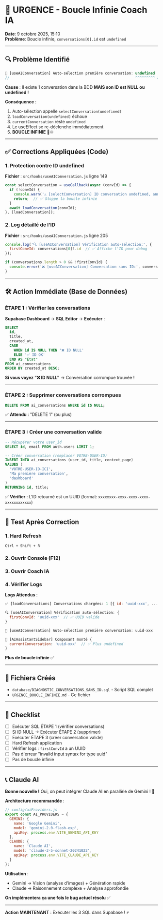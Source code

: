 # 🚨 URGENCE - Boucle Infinie Coach IA

**Date**: 9 octobre 2025, 15:10  
**Problème**: Boucle infinie, `conversations[0].id` est `undefined`

---

## 🔍 Problème Identifié

```javascript
📌 [useAIConversation] Auto-sélection première conversation: undefined
//                                                          ^^^^^^^^^ ❌
```

**Cause** : Il existe 1 conversation dans la BDD **MAIS son ID est NULL ou undefined** !

**Conséquence** :
1. Auto-sélection appelle `selectConversation(undefined)`
2. `loadConversation(undefined)` échoue
3. `currentConversation` reste `undefined`
4. Le useEffect se re-déclenche immédiatement
5. **BOUCLE INFINIE** 🔄♾️

---

## ✅ Corrections Appliquées (Code)

### 1. Protection contre ID undefined

**Fichier** : `src/hooks/useAIConversation.js` ligne 149

```javascript
const selectConversation = useCallback(async (convId) => {
  if (!convId) {
    console.warn('⚠️ [selectConversation] ID conversation undefined, annulation');
    return;  // ✅ Stoppe la boucle infinie
  }
  await loadConversation(convId);
}, [loadConversation]);
```

### 2. Log détaillé de l'ID

**Fichier** : `src/hooks/useAIConversation.js` ligne 205

```javascript
console.log('🔍 [useAIConversation] Vérification auto-sélection:', {
  firstConvId: conversations[0]?.id  // ✅ Affiche l'ID pour debug
});

if (conversations.length > 0 && !firstConvId) {
  console.error('❌ [useAIConversation] Conversation sans ID:', conversations[0]);
}
```

---

## 🛠️ Action Immédiate (Base de Données)

### **ÉTAPE 1 : Vérifier les conversations**

**Supabase Dashboard** → **SQL Editor** → **Exécuter** :

```sql
SELECT 
  id,
  title,
  created_at,
  CASE 
    WHEN id IS NULL THEN '❌ ID NULL'
    ELSE '✅ ID OK'
  END AS "État"
FROM ai_conversations
ORDER BY created_at DESC;
```

**Si vous voyez "❌ ID NULL"** → Conversation corrompue trouvée !

---

### **ÉTAPE 2 : Supprimer conversations corrompues**

```sql
DELETE FROM ai_conversations WHERE id IS NULL;
```

✅ **Attendu** : "DELETE 1" (ou plus)

---

### **ÉTAPE 3 : Créer une conversation valide**

```sql
-- Récupérer votre user_id
SELECT id, email FROM auth.users LIMIT 1;

-- Créer conversation (remplacer VOTRE-USER-ID)
INSERT INTO ai_conversations (user_id, title, context_page)
VALUES (
  'VOTRE-USER-ID-ICI',
  'Ma première conversation',
  'dashboard'
)
RETURNING id, title;
```

✅ **Vérifier** : L'ID retourné est un UUID (format: `xxxxxxxx-xxxx-xxxx-xxxx-xxxxxxxxxxxx`)

---

## 🧪 Test Après Correction

### **1. Hard Refresh**
```
Ctrl + Shift + R
```

### **2. Ouvrir Console** (F12)

### **3. Ouvrir Coach IA**

### **4. Vérifier Logs**

**Logs Attendus** :
```javascript
✅ [loadConversations] Conversations chargées: 1 [{ id: 'uuid-xxx', ... }]

🔍 [useAIConversation] Vérification auto-sélection: {
  firstConvId: 'uuid-xxx'  // ✅ UUID valide
}

📌 [useAIConversation] Auto-sélection première conversation: uuid-xxx

🤖 [AIAssistantSidebar] Composant monté {
  currentConversation: 'uuid-xxx'  // ✅ Plus undefined
}
```

**Plus de boucle infinie** ✅

---

## 📄 Fichiers Créés

- `database/DIAGNOSTIC_CONVERSATIONS_SANS_ID.sql` - Script SQL complet
- `URGENCE_BOUCLE_INFINIE.md` - Ce fichier

---

## 🎯 Checklist

- [ ] Exécuter SQL ÉTAPE 1 (vérifier conversations)
- [ ] Si ID NULL → Exécuter ÉTAPE 2 (supprimer)
- [ ] Exécuter ÉTAPE 3 (créer conversation valide)
- [ ] Hard Refresh application
- [ ] Vérifier logs : `firstConvId` a un UUID
- [ ] Pas d'erreur "invalid input syntax for type uuid"
- [ ] Pas de boucle infinie

---

## 📞 Claude AI

**Bonne nouvelle !** Oui, on peut intégrer Claude AI en parallèle de Gemini ! 🎉

**Architecture recommandée** :
```javascript
// config/aiProviders.js
export const AI_PROVIDERS = {
  GEMINI: {
    name: 'Google Gemini',
    model: 'gemini-2.0-flash-exp',
    apiKey: process.env.VITE_GEMINI_API_KEY
  },
  CLAUDE: {
    name: 'Claude AI',
    model: 'claude-3-5-sonnet-20241022',
    apiKey: process.env.VITE_CLAUDE_API_KEY
  }
};
```

**Utilisation** :
- Gemini → Vision (analyse d'images) + Génération rapide
- Claude → Raisonnement complexe + Analyse approfondie

**On implémentera ça une fois le bug actuel résolu** ✅

---

**Action MAINTENANT** : Exécuter les 3 SQL dans Supabase ! ⚡
